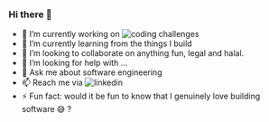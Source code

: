 ### Hi there 👋

- 🔭 I’m currently working on ![coding challenges](https://github.com/Fuad28/coding-challenges)
- 🌱 I’m currently learning from the things I build
- 👯 I’m looking to collaborate on anything fun, legal and halal.
- 🤔 I’m looking for help with ...
- 💬 Ask me about software engineering
- 📫 Reach me via ![linkedin](https://www.linkedin.com/in/fuad-adio)
- ⚡ Fun fact: would it be fun to know that I genuinely love building software 😅 ?

<!--
**Fuad28/fuad28** is a ✨ _special_ ✨ repository because its `README.md` (this file) appears on your GitHub profile.

Here are some ideas to get you started:

- 🔭 I’m currently working on ...
- 🌱 I’m currently learning ...
- 👯 I’m looking to collaborate on ...
- 🤔 I’m looking for help with ...
- 💬 Ask me about ...
- 📫 How to reach me: ...
- 😄 Pronouns: ...
- ⚡ Fun fact: ...
-->
